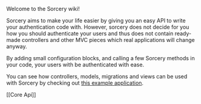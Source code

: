 Welcome to the Sorcery wiki!

Sorcery aims to make your life easier by giving you an easy API to write your authentication code with.
However, sorcery does not decide for you how you should authenticate your users and thus does not contain ready-made controllers and other MVC pieces which real applications will change anyway.

By adding small configuration blocks, and calling a few Sorcery methods in your code, your users with be authenticated with ease.

You can see how controllers, models, migrations and views can be used with Sorcery by checking out [this example application](https://github.com/NoamB/sorcery-example-app).

[[Core Api]]